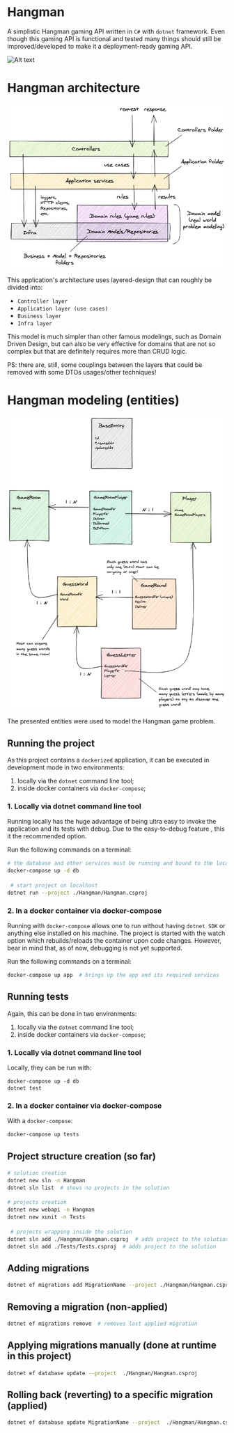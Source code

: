 # Hangman

A simplistic Hangman gaming API written in `C#` with `dotnet` framework. Even though this gaming API is functional and tested
many things should still be improved/developed to make it a deployment-ready gaming API.

![Alt text](Docs/Gif/PlayerWin.gif)

# Hangman architecture

![Alt text](Docs/Img/ApplicationCodeArchictecture.png)

This application's architecture uses layered-design that can roughly be divided into:

- `Controller layer`
- `Application layer (use cases)`
- `Business layer`
- `Infra layer`

This model is much simpler than other famous modelings, such as Domain Driven Design, but can also be very effective for domains that are not so complex but that are definitely requires more than CRUD logic.

PS: there are, still, some couplings between the layers that could be removed with some DTOs usages/other techniques!

# Hangman modeling (entities)

![Alt text](Docs/Img/HangmanModeling.png)

The presented entities were used to model the Hangman game problem.

## Running the project

As this project contains a `dockerized` application, it can be executed in development mode in two environments:

1. locally via the `dotnet` command line tool;
2. inside docker containers via `docker-compose`;

### 1. Locally via dotnet command line tool

Running locally has the huge advantage of being ultra easy to invoke the application and its tests with
debug. Due to the easy-to-debug feature , this it the recommended option.

Run the following commands on a terminal:

```bash
# the database and other services must be running and bound to the localhost's port
docker-compose up -d db

 # start project on localhost
dotnet run --project ./Hangman/Hangman.csproj
```

### 2. In a docker container via docker-compose

Running with `docker-compose` allows one to run without having `dotnet SDK` or anything else installed on his machine.
The project is started with the watch option which rebuilds/reloads the container upon code changes. However, bear in mind
that, as of now, debugging is not yet supported.

Run the following commands on a terminal:

```bash
docker-compose up app  # brings up the app and its required services
```

## Running tests

Again, this can be done in two environments:

1. locally via the `dotnet` command line tool;
2. inside docker containers via `docker-compose`;

### 1. Locally via dotnet command line tool

Locally, they can be run with:

```
docker-compose up -d db
dotnet test
```

### 2. In a docker container via docker-compose

With a `docker-compose`:

```bash
docker-compose up tests
```

## Project structure creation (so far)

```bash
# solution creation
dotnet new sln -n Hangman
dotnet sln list  # shows no projects in the solution

# projects creation
dotnet new webapi -n Hangman
dotnet new xunit -n Tests

 # projects wrapping inside the solution
dotnet sln add ./Hangman/Hangman.csproj  # adds project to the solution
dotnet sln add ./Tests/Tests.csproj  # adds project to the solution
```

## Adding migrations

```bash
dotnet ef migrations add MigrationName --project ./Hangman/Hangman.csproj --context HangmanDbContext -v
```

## Removing a migration (non-applied)

```bash
dotnet ef migrations remove  # removes last applied migration
```

## Applying migrations manually (done at runtime in this project)

```bash
dotnet ef database update --project  ./Hangman/Hangman.csproj
```

## Rolling back (reverting) to a specific migration (applied)

```bash
dotnet ef database update MigrationName --project  ./Hangman/Hangman.csproj
```
